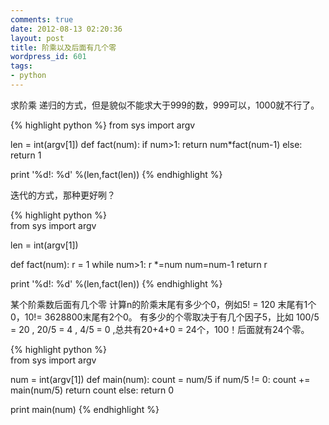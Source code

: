 ```yaml
---
comments: true
date: 2012-08-13 02:20:36
layout: post
title: 阶乘以及后面有几个零
wordpress_id: 601
tags:
- python
---
```



求阶乘 递归的方式，但是貌似不能求大于999的数，999可以，1000就不行了。

    
{% highlight python %}
from sys import argv

len = int(argv[1])
def fact(num):
    if num>1:
    	return num*fact(num-1)
    else:
    	return 1

print '%d!: %d' %(len,fact(len)) 
{% endhighlight %}    



迭代的方式，那种更好咧？

    
{% highlight python %}    
from sys import argv
    
len = int(argv[1])
    
def fact(num):
    r = 1
    while num>1:
    	r *=num
    	num=num-1
    return r
    
print '%d!: %d' %(len,fact(len))
{% endhighlight %}     




某个阶乘数后面有几个零
计算n的阶乘末尾有多少个0，例如5! = 120 末尾有1个0，10!= 3628800末尾有2个0。
有多少的个零取决于有几个因子5，比如 100/5 = 20 , 20/5 = 4 , 4/5 = 0 ,总共有20+4+0 = 24个，100！后面就有24个零。


    
{% highlight python %}     
from sys import argv
    
num   = int(argv[1])
def main(num):
    count = num/5
    if num/5 != 0:
    	count += main(num/5)
    	return count
    else:
    	return 0
    
print main(num)
{% endhighlight %}     
